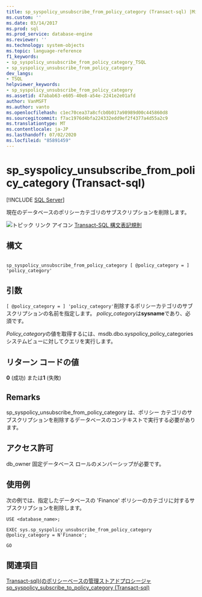 ```yaml
---
title: sp_syspolicy_unsubscribe_from_policy_category (Transact-sql) |Microsoft Docs
ms.custom: ''
ms.date: 03/14/2017
ms.prod: sql
ms.prod_service: database-engine
ms.reviewer: ''
ms.technology: system-objects
ms.topic: language-reference
f1_keywords:
- sp_syspolicy_unsubscribe_from_policy_category_TSQL
- sp_syspolicy_unsubscribe_from_policy_category
dev_langs:
- TSQL
helpviewer_keywords:
- sp_syspolicy_unsubscribe_from_policy_category
ms.assetid: 47abab63-e605-40e8-a54e-2241e2e01afd
author: VanMSFT
ms.author: vanto
ms.openlocfilehash: c1ec70cea37a8cfcb0b017a98989d00c445860d8
ms.sourcegitcommit: f7ac1976d4bfa224332edd9ef2f4377a4d55a2c9
ms.translationtype: MT
ms.contentlocale: ja-JP
ms.lasthandoff: 07/02/2020
ms.locfileid: "85891459"
---
```

# <a name="sp_syspolicy_unsubscribe_from_policy_category-transact-sql"></a>sp_syspolicy_unsubscribe_from_policy_category (Transact-sql)
[!INCLUDE [SQL Server](../../includes/applies-to-version/sqlserver.md)]

  現在のデータベースのポリシーカテゴリのサブスクリプションを削除します。  
  
 ![トピック リンク アイコン](../../database-engine/configure-windows/media/topic-link.gif "トピック リンク アイコン") [Transact-SQL 構文表記規則](../../t-sql/language-elements/transact-sql-syntax-conventions-transact-sql.md)  
  
## <a name="syntax"></a>構文  
  
```  
  
sp_syspolicy_unsubscribe_from_policy_category [ @policy_category = ] 'policy_category'  
```  
  
## <a name="arguments"></a>引数  
`[ @policy_category = ] 'policy_category'`削除するポリシーカテゴリのサブスクリプションの名前を指定します。 *policy_category*は**sysname**であり、必須です。  
  
 *Policy_category*の値を取得するには、msdb.dbo.syspolicy_policy_categories システムビューに対してクエリを実行します。  
  
## <a name="return-code-values"></a>リターン コードの値  
 **0** (成功) または**1** (失敗)  
  
## <a name="remarks"></a>Remarks  
 sp_syspolicy_unsubscribe_from_policy_category は、ポリシー カテゴリのサブスクリプションを削除するデータベースのコンテキストで実行する必要があります。  
  
## <a name="permissions"></a>アクセス許可  
 db_owner 固定データベース ロールのメンバーシップが必要です。  
  
## <a name="examples"></a>使用例  
 次の例では、指定したデータベースの 'Finance' ポリシーのカテゴリに対するサブスクリプションを削除します。  
  
```  
USE <database_name>;  
  
EXEC sys.sp_syspolicy_unsubscribe_from_policy_category @policy_category = N'Finance';  
  
GO  
```  
  
## <a name="see-also"></a>関連項目  
 [Transact-sql&#41;&#40;のポリシーベースの管理ストアドプロシージャ](../../relational-databases/system-stored-procedures/policy-based-management-stored-procedures-transact-sql.md)   
 [sp_syspolicy_subscribe_to_policy_category &#40;Transact-sql&#41;](../../relational-databases/system-stored-procedures/sp-syspolicy-subscribe-to-policy-category-transact-sql.md)  
  
  
